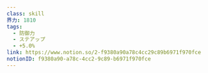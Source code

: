 ```yaml
---
class: skill
界力: 1810
tags:
  - 防御力
  - ステアップ
  - +5.0%
link: https://www.notion.so/2-f9380a90a78c4cc29c89b6971f970fce
notionID: f9380a90-a78c-4cc2-9c89-b6971f970fce
---
```


